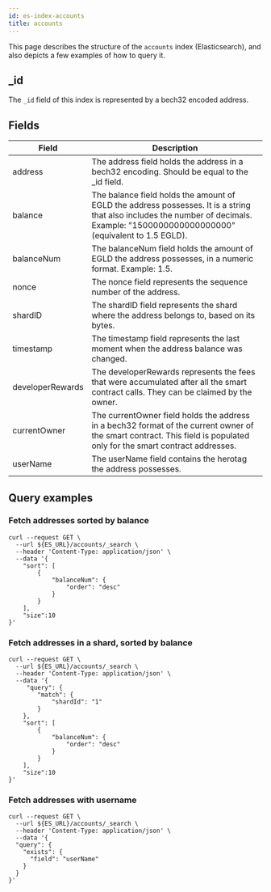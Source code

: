 ```yaml
---
id: es-index-accounts
title: accounts
---
```


[comment]: # (mx-abstract)

This page describes the structure of the `accounts` index (Elasticsearch), and also depicts a few examples of how to query it.

[comment]: # (mx-context-auto)

## _id

The `_id` field of this index is represented by a bech32 encoded address.

[comment]: # (mx-context-auto)

## Fields

| Field            | Description                                                                                                                                                                          |
|------------------|--------------------------------------------------------------------------------------------------------------------------------------------------------------------------------------|
| address          | The address field holds the address in a bech32 encoding. Should be equal to the _id field.                                                                                          |
| balance          | The balance field holds the amount of EGLD the address possesses. It is a string that also includes the number of decimals. Example: "1500000000000000000" (equivalent to 1.5 EGLD). |
| balanceNum       | The balanceNum field holds the amount of EGLD the address possesses, in a numeric format. Example: 1.5.                                                                              |
| nonce            | The nonce field represents the sequence number of the address.                                                                                                                       |
| shardID          | The shardID field represents the shard where the address belongs to, based on its bytes.                                                                                             |
| timestamp        | The timestamp field represents the last moment when the address balance was changed.                                                                                                 |
| developerRewards | The developerRewards represents the fees that were accumulated after all the smart contract calls. They can be claimed by the owner.                                                 |
| currentOwner     | The currentOwner field holds the address in a bech32 format of the current owner of the smart contract. This field is populated only for the smart contract addresses.               |
| userName         | The userName field contains the herotag the address possesses.                                                                                                                       |

[comment]: # (mx-context-auto)

## Query examples

[comment]: # (mx-context-auto)

### Fetch addresses sorted by balance

```
curl --request GET \
  --url ${ES_URL}/accounts/_search \
  --header 'Content-Type: application/json' \
  --data '{
    "sort": [
        {
            "balanceNum": {
                "order": "desc"
            }
        }
    ],
    "size":10
}'
```

[comment]: # (mx-context-auto)

### Fetch addresses in a shard, sorted by balance

```
curl --request GET \
  --url ${ES_URL}/accounts/_search \
  --header 'Content-Type: application/json' \
  --data '{
     "query": {
        "match": {
            "shardId": "1"
        }
    },
    "sort": [
        {
            "balanceNum": {
                "order": "desc"
            }
        }
    ],
    "size":10
}'
```

[comment]: # (mx-context-auto)

### Fetch addresses with username

```
curl --request GET \
  --url ${ES_URL}/accounts/_search \
  --header 'Content-Type: application/json' \
  --data '{
  "query": {
    "exists": {
      "field": "userName"
    }
  }
}'
```

